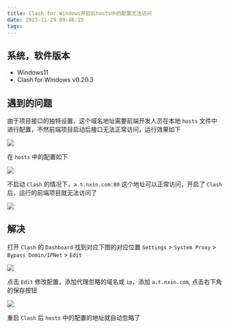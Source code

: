 ```yaml
---
title: Clash for Windows开启后hosts中的配置无法访问
date: 2023-11-29 09:46:15
tags:
---
```





## 系统，软件版本

- Windows11
- Clash for Windows v0.20.3

## 遇到的问题


由于项目接口的独特设置，这个域名地址需要前端开发人员在本地 `hosts` 文件中进行配置，不然前端项目启动后接口无法正常访问，运行效果如下

![](https://p1-juejin.byteimg.com/tos-cn-i-k3u1fbpfcp/fc6ae562ad0348738f5a7530bfad5dda~tplv-k3u1fbpfcp-jj-mark:0:0:0:0:q75.image#?w=1134&h=216&s=11075&e=png&b=1e1e1e)

在 `hosts` 中的配置如下

![](https://p9-juejin.byteimg.com/tos-cn-i-k3u1fbpfcp/0cd1bb2164464f69a57283f45e3367a9~tplv-k3u1fbpfcp-jj-mark:0:0:0:0:q75.image#?w=933&h=900&s=80008&e=png&b=f9f9f9)


不启动 `Clash` 的情况下，`a.t.nxin.com:80` 这个地址可以正常访问，开启了 `Clash` 后，运行的前端项目就无法访问了 

![](https://p3-juejin.byteimg.com/tos-cn-i-k3u1fbpfcp/9ed92b3cf136467c981aedb838134adf~tplv-k3u1fbpfcp-jj-mark:0:0:0:0:q75.image#?w=1624&h=802&s=46464&e=png&b=ffffff)

## 解决

打开 `Clash` 的 `Dashboard` 找到对应下图的对应位置 `Settings` > `System Proxy` > `Bypass Domin/IPNet` > `Edit`

![](https://p3-juejin.byteimg.com/tos-cn-i-k3u1fbpfcp/76c98d69a4fe4198bad6d96bc0a5fe19~tplv-k3u1fbpfcp-jj-mark:0:0:0:0:q75.image#?w=1327&h=731&s=76656&e=png&b=f3f3f3)

点击 `Edit` 修改配置，添加代理忽略的域名或 `ip`，添加 `a.t.nxin.com`, 点击右下角的保存按钮

![](https://p1-juejin.byteimg.com/tos-cn-i-k3u1fbpfcp/cac89e8bd4644b4ba69884e8dc374671~tplv-k3u1fbpfcp-jj-mark:0:0:0:0:q75.image#?w=1327&h=731&s=67908&e=png&b=1e1e1e)

重启 `Clash` 后 `hosts` 中的配置的地址就自动忽略了
